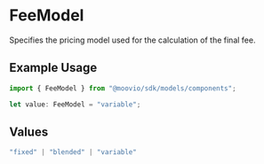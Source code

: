 # FeeModel

Specifies the pricing model used for the calculation of the final fee.

## Example Usage

```typescript
import { FeeModel } from "@moovio/sdk/models/components";

let value: FeeModel = "variable";
```

## Values

```typescript
"fixed" | "blended" | "variable"
```